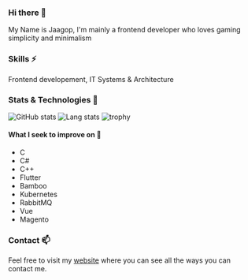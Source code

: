 ### Hi there 👋
My Name is Jaagop, I'm mainly a frontend developer who loves gaming simplicity and minimalism

### Skills ⚡
Frontend developement, IT Systems & Architecture

### Stats & Technologies 🔭
![GitHub stats][github-stats]
![Lang stats][lang-stats-api]
![trophy][trophy-api]

[profile-link]: https://github.com/JJaks
[github-stats]: https://github-readme-stats.vercel.app/api?username=jjaks&show_icons=true&count_private=true&include_all_commits=true&hide_border=true&theme=dark&bg_color=00000000
[lang-stats-api]: https://github-readme-stats.vercel.app/api/top-langs/?username=jjaks&layout=compact&langs_count=8&hide_border=true&theme=dark&bg_color=00000000
[trophy-api]: https://github-profile-trophy.vercel.app/?username=jjaks&theme=gruvbox&no-bg=true&column=8&no-frame=true&row=3

#### What I seek to improve on 🤔
* C
* C#
* C++
* Flutter
* Bamboo
* Kubernetes
* RabbitMQ
* Vue
* Magento


### Contact 📫
Feel free to visit my [website](https://jaagop.eu/) where you can see all the ways you can contact me.

<!--
**JJaks/JJaks** is a ✨ _special_ ✨ repository because its `README.md` (this file) appears on your GitHub profile.

Here are some ideas to get you started:

- 🔭 I’m currently working on ...
- 🌱 I’m currently learning ...
- 👯 I’m looking to collaborate on ...
- 🤔 I’m looking for help with ...
- 💬 Ask me about ...
- 📫 How to reach me: ...
- 😄 Pronouns: ...
- ⚡ Fun fact: ...
-->

